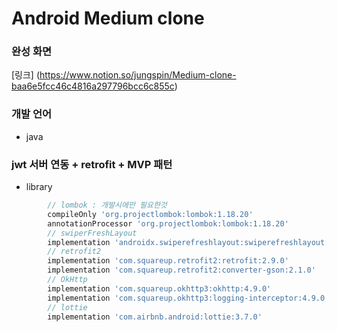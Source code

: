 # Android Medium clone

### 완성 화면
[링크] (https://www.notion.so/jungspin/Medium-clone-baa6e5fcc46c4816a297796bcc6c855c)

### 개발 언어
* java

### jwt 서버 연동 + retrofit + MVP 패턴

* library
```gradle
        // lombok : 개발시에만 필요한것
        compileOnly 'org.projectlombok:lombok:1.18.20'
        annotationProcessor 'org.projectlombok:lombok:1.18.20'
        // swiperFreshLayout
        implementation 'androidx.swiperefreshlayout:swiperefreshlayout:1.1.0-alpha02'
        // retrofit2
        implementation 'com.squareup.retrofit2:retrofit:2.9.0'
        implementation 'com.squareup.retrofit2:converter-gson:2.1.0'
        // OkHttp
        implementation 'com.squareup.okhttp3:okhttp:4.9.0'
        implementation 'com.squareup.okhttp3:logging-interceptor:4.9.0'
        // lottie
        implementation 'com.airbnb.android:lottie:3.7.0'
```

